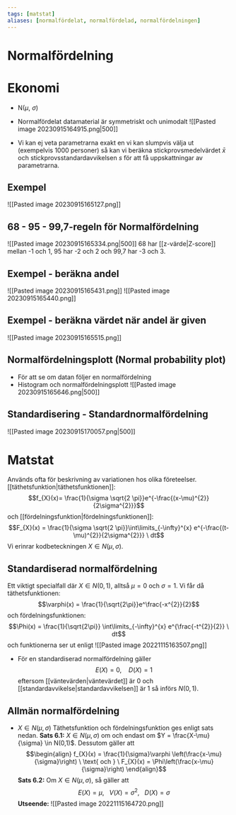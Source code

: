 ```yaml
---
tags: [matstat]
aliases: [normalfördelat, normalfördelad, normalfördelningen]
---
```

# Normalfördelning

# Ekonomi
- N($\mu$, $\sigma$)
- Normalfördelat datamaterial är symmetriskt och unimodalt
![[Pasted image 20230915164915.png|500]]

- Vi kan ej veta parametrarna exakt en vi kan slumpvis välja ut (exempelvis 1000 personer) så kan vi beräkna stickprovsmedelvärdet $\bar{x}$ och stickprovsstandardavvikelsen $s$ för att få uppskattningar av parametrarna.
## Exempel
![[Pasted image 20230915165127.png]]

## 68 - 95 - 99,7-regeln för Normalfördelning
![[Pasted image 20230915165334.png|500]]
68 har [[z-värde|Z-score]] mellan -1 och 1, 95 har -2 och 2 och 99,7 har -3 och 3.

## Exempel - beräkna andel
![[Pasted image 20230915165431.png]]
![[Pasted image 20230915165440.png]]

## Exempel - beräkna värdet när andel är given
![[Pasted image 20230915165515.png]]

## Normalfördelningsplott (Normal probability plot)
- För att se om datan följer en normalfördelning
- Histogram och normalfördelningsplott
![[Pasted image 20230915165646.png|500]]

## Standardisering - Standardnormalfördelning
![[Pasted image 20230915170057.png|500]]

# Matstat
Används ofta för beskrivning av variationen hos olika företeelser. 
[[täthetsfunktion|täthetsfunktionen]]: $$f_{X}(x)= \frac{1}{\sigma \sqrt{2 \pi}}e^{-\frac{(x-\mu)^{2}}{2\sigma^{2}}}$$och [[fördelningsfunktion|fördelningsfunktionen]]: $$F_{X}(x) = \frac{1}{\sigma \sqrt{2 \pi}}\int\limits_{-\infty}^{x} e^{-\frac{(t-\mu)^{2}}{2\sigma^{2}}} \ dt$$
Vi erinrar kodbeteckningen $X \in N(\mu, \sigma)$.

## Standardiserad normalfördelning
Ett viktigt specialfall där $X \in N(0,1)$, alltså $\mu = 0$ och $\sigma = 1$.
Vi får då täthetsfunktionen: $$\varphi(x) = \frac{1}{\sqrt{2\pi}}e^\frac{-x^{2}}{2}$$och fördelningsfunktionen: $$\Phi(x) = \frac{1}{\sqrt{2\pi}} \int\limits_{-\infty}^{x} e^{\frac{-t^{2}}{2}} \ dt$$
och funktionerna ser ut enligt
![[Pasted image 20221115163507.png]]

- För en standardiserad normalfördelning gäller $$E(X) =0, \ \ \ \ D(X) = 1$$eftersom [[väntevärden|väntevärdet]] är 0 och [[standardavvikelse|standardavvikelsen]] är 1 så införs $N(0,1)$.

## Allmän normalfördelning
- $X \in N(\mu,\sigma)$
Täthetsfunktion och fördelningsfunktion ges enligt sats nedan.
**Sats 6.1:** $X \in N(\mu,\sigma)$ om och endast om $Y = \frac{X-\mu}{\sigma} \in N(0,1)$. Dessutom gäller att $$\begin{align} f_{X}(x) = \frac{1}{\sigma}\varphi \left(\frac{x-\mu}{\sigma}\right) \ \text{ och } \ F_{X}(x) = \Phi\left(\frac{x-\mu}{\sigma}\right) \end{align}$$
**Sats 6.2:** Om $X \in N(\mu, \sigma)$, så gäller att $$E(X) = \mu, \ \ \ V(X) = \sigma^{2}, \ \ \ D(X) = \sigma$$
**Utseende:**
![[Pasted image 20221115164720.png]]

